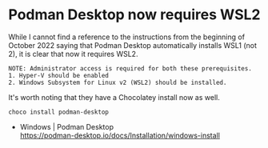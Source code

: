 # Podman Desktop now requires WSL2

While I cannot find a reference to the instructions from the beginning of October 2022 saying that Podman Desktop automatically installs WSL1 (not 2), it is clear that now it requires WSL2.

```
NOTE: Administrator access is required for both these prerequisites.
1. Hyper-V should be enabled
2. Windows Subsystem for Linux v2 (WSL2) should be installed.
```

It's worth noting that they have a Chocolatey install now as well.

```
choco install podman-desktop
```

* Windows \| Podman Desktop  
  https://podman-desktop.io/docs/Installation/windows-install
